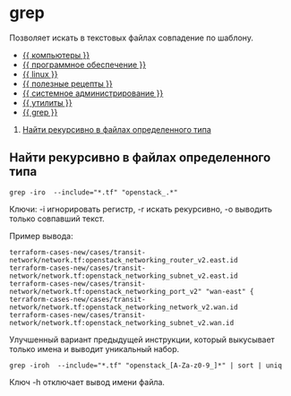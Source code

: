 # grep

Позволяет искать в текстовых файлах совпадение по шаблону.



- [{{ компьютеры }}](../../__tags/kompytery.md)
- [{{ программное обеспечение }}](../../__tags/programmnoe_obespechenie.md)
- [{{ linux }}](../../__tags/linux.md)
- [{{ полезные рецепты }}](../../__tags/poleznye_retsepty.md)
- [{{ системное администрирование }}](../../__tags/sistemnoe_administrirovanie.md)
- [{{ утилиты }}](../../__tags/utility.md)
- [{{ grep }}](../../__tags/grep.md)


1. [Найти рекурсивно в файлах определенного типа](#Найти-рекурсивно-в-файлах-определенного-типа)

## Найти рекурсивно в файлах определенного типа

```shell
grep -iro  --include="*.tf" "openstack_.*"
```

Ключи: -i игнорировать регистр, -r искать рекурсивно, -o выводить только
совпавший текст.

Пример вывода:

```
terraform-cases-new/cases/transit-network/network.tf:openstack_networking_router_v2.east.id
terraform-cases-new/cases/transit-network/network.tf:openstack_networking_subnet_v2.east.id
terraform-cases-new/cases/transit-network/network.tf:openstack_networking_port_v2" "wan-east" {
terraform-cases-new/cases/transit-network/network.tf:openstack_networking_network_v2.wan.id
terraform-cases-new/cases/transit-network/network.tf:openstack_networking_subnet_v2.wan.id
```

Улучшенный вариант предыдущей инструкции, который выкусывает только имена и
выводит уникальный набор.

```shell
grep -iroh  --include="*.tf" "openstack_[A-Za-z0-9_]*" | sort | uniq
```

Ключ -h отключает вывод имени файла.
